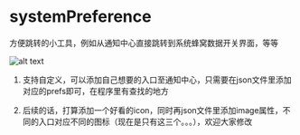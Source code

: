 # systemPreference
方便跳转的小工具，例如从通知中心直接跳转到系统蜂窝数据开关界面，等等

![alt text](http://tango.blob.core.chinacloudapi.cn/images/20151210174207.gif)

1. 支持自定义，可以添加自己想要的入口至通知中心，只需要在json文件里添加对应的prefs即可，在程序里有查找的地方

2. 后续的话，打算添加一个好看的icon，同时再json文件里添加image属性，不同的入口对应不同的图标（现在是只有这三个。。。），欢迎大家修改



